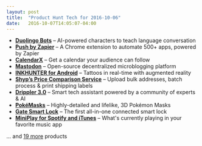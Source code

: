 ```yaml
---
layout: post
title:  "Product Hunt Tech for 2016-10-06"
date:   2016-10-07T14:05:07-04:00
---
```


* **[Duolingo Bots](https://www.producthunt.com/tech/duolingo-bots?utm_campaign=producthunt-api&utm_medium=api&utm_source=Application%3A+Daily+Digest+RSS+%28ID%3A+3202%29)** – AI-powered characters to teach language conversation
* **[Push by Zapier](https://www.producthunt.com/tech/push-by-zapier?utm_campaign=producthunt-api&utm_medium=api&utm_source=Application%3A+Daily+Digest+RSS+%28ID%3A+3202%29)** – A Chrome extension to automate 500+ apps, powered by Zapier
* **[CalendarX](https://www.producthunt.com/tech/calendarx?utm_campaign=producthunt-api&utm_medium=api&utm_source=Application%3A+Daily+Digest+RSS+%28ID%3A+3202%29)** – Get a calendar  your audience can follow
* **[Mastodon](https://www.producthunt.com/tech/mastodon?utm_campaign=producthunt-api&utm_medium=api&utm_source=Application%3A+Daily+Digest+RSS+%28ID%3A+3202%29)** – Open-source decentralized microblogging platform
* **[INKHUNTER for Android](https://www.producthunt.com/tech/inkhunter-for-android?utm_campaign=producthunt-api&utm_medium=api&utm_source=Application%3A+Daily+Digest+RSS+%28ID%3A+3202%29)** – Tattoos in real-time with augmented reality
* **[Shyp’s Price Comparison Service](https://www.producthunt.com/tech/shyp-s-price-comparison-service?utm_campaign=producthunt-api&utm_medium=api&utm_source=Application%3A+Daily+Digest+RSS+%28ID%3A+3202%29)** – Upload bulk addresses, batch process & print shipping labels
* **[Drippler 3.0](https://www.producthunt.com/tech/drippler-3-0?utm_campaign=producthunt-api&utm_medium=api&utm_source=Application%3A+Daily+Digest+RSS+%28ID%3A+3202%29)** – Smart tech assistant powered by a community of experts & AI
* **[PokéMasks](https://www.producthunt.com/tech/pokemasks?utm_campaign=producthunt-api&utm_medium=api&utm_source=Application%3A+Daily+Digest+RSS+%28ID%3A+3202%29)** – Highly-detailed and lifelike, 3D Pokémon Masks
* **[Gate Smart Lock](https://www.producthunt.com/tech/gate-smart-lock?utm_campaign=producthunt-api&utm_medium=api&utm_source=Application%3A+Daily+Digest+RSS+%28ID%3A+3202%29)** – The first all-in-one connected smart lock
* **[MiniPlay for Spotify and iTunes](https://www.producthunt.com/tech/miniplay-for-spotify-and-itunes?utm_campaign=producthunt-api&utm_medium=api&utm_source=Application%3A+Daily+Digest+RSS+%28ID%3A+3202%29)** – What's currently playing in your favorite music app

… and [19 more](https://www.producthunt.com/tech) products